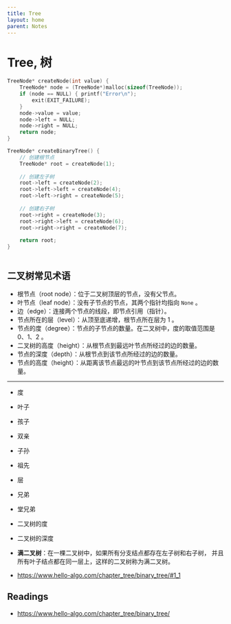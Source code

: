 ```yaml
---
title: Tree
layout: home
parent: Notes
---
```


# Tree, 树

```c
TreeNode* createNode(int value) {
	TreeNode* node = (TreeNode*)malloc(sizeof(TreeNode));
	if (node == NULL) { printf("Error\n");
		exit(EXIT_FAILURE);
	}
	node->value = value;
	node->left = NULL;
	node->right = NULL;
	return node;
}
```

```c
TreeNode* createBinaryTree() {
	// 创建根节点
	TreeNode* root = createNode(1);
	
	// 创建左子树
	root->left = createNode(2);
	root->left->left = createNode(4);
	root->left->right = createNode(5);
	
	// 创建右子树
	root->right = createNode(3);
	root->right->left = createNode(6);
	root->right->right = createNode(7);
	
	return root;
}
```

```c
```

## 二叉树常见术语

- 根节点（root node）：位于二叉树顶层的节点，没有父节点。
- 叶节点（leaf node）：没有子节点的节点，其两个指针均指向 `None` 。
- 边（edge）：连接两个节点的线段，即节点引用（指针）。
- 节点所在的层（level）：从顶至底递增，根节点所在层为 1 。
- 节点的度（degree）：节点的子节点的数量。在二叉树中，度的取值范围是 0、1、2 。
- 二叉树的高度（height）：从根节点到最远叶节点所经过的边的数量。
- 节点的深度（depth）：从根节点到该节点所经过的边的数量。
- 节点的高度（height）：从距离该节点最远的叶节点到该节点所经过的边的数量。

---

- 度
- 叶子
- 孩子
- 双亲
- 子孙
- 祖先
- 层
- 兄弟
- 堂兄弟
- ⼆叉树的度
- ⼆叉树的深度



- **满⼆叉树**：在⼀棵⼆叉树中，如果所有分支结点都存在左⼦树和右⼦树， 并且所有叶⼦结点都在同⼀层上，这样的⼆叉树称为满⼆叉树。
- https://www.hello-algo.com/chapter_tree/binary_tree/#1_1

## Readings

- <https://www.hello-algo.com/chapter_tree/binary_tree/>
